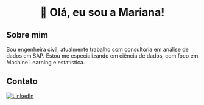 <h1 align="center"> 👋 Olá, eu sou a Mariana!</h1>

## Sobre mim

Sou engenheira civil, atualmente trabalho com consultoria em análise de dados em SAP. Estou me especializando em ciência de dados, com foco em Machine Learning e estatística. 

## Contato

[![LinkedIn](https://img.shields.io/badge/LinkedIn-0077B5?style=for-the-badge&logo=linkedin&logoColor=white)](https://www.linkedin.com/in/guimaraems/)
